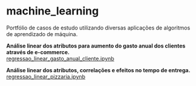 # machine_learning
Portfólio de casos de estudo utilizando diversas aplicações de algoritmos de aprendizado de máquina.

**Análise linear dos atributos para aumento do gasto anual dos clientes através de e-commerce.**<br/>
[regressao_linear_gasto_anual_cliente.ipynb](regressao_linear_gasto_anual_cliente.ipynb)

**Análise linear dos atributos, correlações e efeitos no tempo de entrega.**<br/>
[regressao_linear_pizzaria.ipynb](regressao_linear_pizzaria.ipynb)